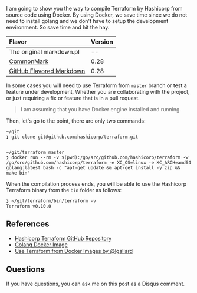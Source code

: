 I am going to show you the way to compile Terraform by Hashicorp from source code using Docker. By using Docker, we save time since we do not need to install golang and we don't have to setup the development environment. So save time and hit the hay.

|Flavor                                                     |Version    |
|:----------------------------------------------------------|:----------|
|The original markdown.pl                                   |--         |
|[CommonMark](http://spec.commonmark.org/0.28/)             |0.28       |
|[GitHub Flavored Markdown](https://github.github.com/gfm/) |0.28       |

In some cases you will need to use Terraform from `master` branch or test a feature under development, Whether you are collaborating with the project, or just requiring a fix or feature that is in a pull request.

> I am assuming that you have Docker engine installed and running.

Then, let's go to the point, there are only two commands:

    ~/git
    ❯ git clone git@github.com:hashicorp/terraform.git
    
    
    ~/git/terraform master
    ❯ docker run --rm -v $(pwd):/go/src/github.com/hashicorp/terraform -w /go/src/github.com/hashicorp/terraform -e XC_OS=linux -e XC_ARCH=amd64 golang:latest bash -c "apt-get update && apt-get install -y zip && make bin"
    

When the compilation process ends, you will be able to use the Hashicorp Terraform binary from the `bin` folder as follows:

    ❯ ~/git/terraform/bin/terraform -v
    Terraform v0.10.0
    

References
----------

*   [Hashicorp Terraform GitHub Repository](https://github.com/hashicorp/terraform)
*   [Golang Docker Image](https://hub.docker.com/_/golang/)
*   [Use Terraform from Docker Images by @lgallard](https://github.com/lgallard/tfdocker/blob/master/tfdocker)

Questions
---------

If you have questions, you can ask me on this post as a Disqus comment.
